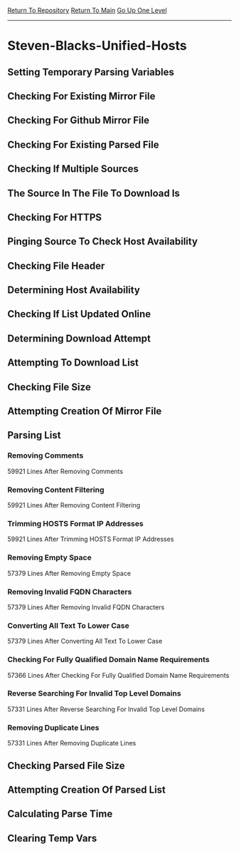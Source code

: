 [Return To Repository](https://github.com/deathbybandaid/piholeparser/)
[Return To Main](https://github.com/deathbybandaid/piholeparser/blob/master/RecentRunLogs/Mainlog.md)
[Go Up One Level](https://github.com/deathbybandaid/piholeparser/blob/master/RecentRunLogs/TopLevelScripts/30-Processing-External-Blacklists.md)
____________________________________
# Steven-Blacks-Unified-Hosts
## Setting Temporary Parsing Variables
## Checking For Existing Mirror File
## Checking For Github Mirror File
## Checking For Existing Parsed File
## Checking If Multiple Sources
## The Source In The File To Download Is
## Checking For HTTPS
## Pinging Source To Check Host Availability
## Checking File Header
## Determining Host Availability
## Checking If List Updated Online
## Determining Download Attempt
## Attempting To Download List
## Checking File Size
## Attempting Creation Of Mirror File
## Parsing List
### Removing Comments
59921 Lines After Removing Comments
### Removing Content Filtering
59921 Lines After Removing Content Filtering
### Trimming HOSTS Format IP Addresses
59921 Lines After Trimming HOSTS Format IP Addresses
### Removing Empty Space
57379 Lines After Removing Empty Space
### Removing Invalid FQDN Characters
57379 Lines After Removing Invalid FQDN Characters
### Converting All Text To Lower Case
57379 Lines After Converting All Text To Lower Case
### Checking For Fully Qualified Domain Name Requirements
57366 Lines After Checking For Fully Qualified Domain Name Requirements
### Reverse Searching For Invalid Top Level Domains
57331 Lines After Reverse Searching For Invalid Top Level Domains
### Removing Duplicate Lines
57331 Lines After Removing Duplicate Lines
## Checking Parsed File Size
## Attempting Creation Of Parsed List
## Calculating Parse Time
## Clearing Temp Vars
